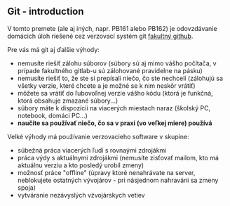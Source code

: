 ## Git - introduction

V tomto premete (ale aj iných, napr. PB161 alebo PB162) je odovzdávanie domácich úloh riešené cez verzovací systém git [fakultný github](https://gitlab.fi.muni.cz).

Pre vás má git aj ďalšie výhody:
  * nemusíte riešiť zálohu súborov (súbory sú aj mimo vášho počítača, v prípade fakultného gitlab-u sú zálohované pravidelne na pásku)
  * nemusíte riešiť to, že ste si prepísali niečo, čo ste nechceli (zálohujú sa všetky verzie, které chcete a je možné se k nim neskôr vrátiť)
  * môžete sa vrátiť do ľubovoľnej verzie vášho kódu (ktorá je funkčná, ktorá obsahuje zmazané súbory...)
  * súbory máte k dispozícii na viacerých miestach naraz (školský PC, notebook, domáci PC...)
  * **naučíte sa používať niečo, čo sa v praxi (vo veľkej miere) používá**

Velké výhody má používanie verzovacieho software v skupine:
  * súbežná práca viacerých ľudí s rovnaými zdrojákmi
  * práca výdy s aktuálnymi zdrojákmi (nemusíte zisťovať mailom, kto má aktuálnu verziu a kto posledý urobil zmeny)
  * možnosť práce "offline" (úpravy ktoré nenahrávate na server, neblokujete ostatných vývojárov - pri násjednom nahraváni sa zmeny spoja)
  * vytváranie nezávyslých vźvojárskych vetiev
